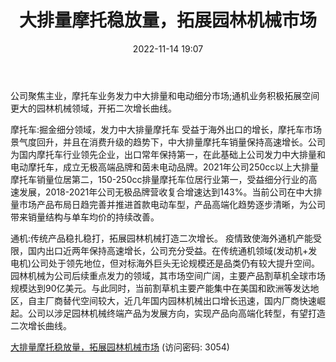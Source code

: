 ﻿---
title: 大排量摩托稳放量，拓展园林机械市场
date: 2022-11-14 19:07
tags:
- 隆鑫通用
updated: 1970-01-01 08:00:00
---

公司聚焦主业，摩托车业务发力中大排量和电动细分市场;通机业务积极拓展空间更大的园林机械领域，开拓二次增长曲线。

摩托车:掘金细分领域，发力中大排量摩托车
受益于海外出口的增长，摩托车市场景气度回升，并且在消费升级的趋势下，中大排量摩托车销量保持高速增长。公司为国内摩托车行业领先企业，出口常年保持第一，在此基础上公司发力中大排量和电动摩托车，成立无极高端品牌和茵未电动品牌。2021年公司250cc以上大排量摩托车销量位居第二，150-250cc排量摩托车位居行业第一，受益细分行业的高速发展，2018-2021年公司无极品牌营收复合增速达到143%。当前公司在中大排量市场产品布局日趋完善并推进首款电动车型，产品高端化趋势逐步清晰，为公司带来销量结构与单车均价的持续改善。
<!-- more -->
通机:传统产品稳扎稳打，拓展园林机械打造二次增长。
疫情致使海外通机产能受限，国内出口近两年保持高速增长，公司充分受益。在传统通机领域(发动机+发电机)公司处于领先地位，但对标海外巨头无论规模还是品类仍有较大提升空间。园林机械为公司后续重点发力的领域，其市场空间广阔，主要产品割草机全球市场规模达到90亿美元。与此同时，当前割草机主要产能集中在美国和欧洲等发达地区，自主厂商替代空间较大，近几年国内园林机械出口增长迅速，国内厂商快速崛起。公司以涉足园林机械终端产品为发展方向，实现产品向高端化转型，有望打造二次增长曲线。

[大排量摩托稳放量，拓展园林机械市场](https://url12.ctfile.com/f/3948612-723573125-21b21b?p=3054)
(访问密码: 3054)
